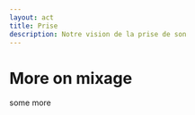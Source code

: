 ```yaml
---
layout: act
title: Prise
description: Notre vision de la prise de son
---
```



# More on mixage
some more
